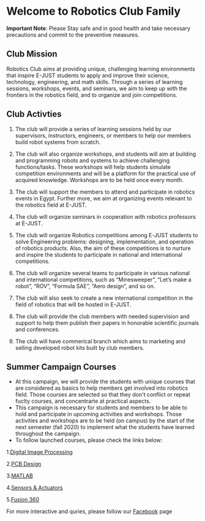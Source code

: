 # Welcome to Robotics Club Family
**Important Note**: Please Stay safe and in good health and take necessary precautions and commit to the preventive measures.

## Club Mission
Robotics Club aims at providing unique, challenging learning environments that
inspire E-JUST students to apply and improve their science, technology, engineering, and math
skills. Through a series of learning sessions, workshops, events, and seminars, we aim to keep up with the frontiers in the robotics field, and to organize and join competitions.

## Club Activties
1. The club will provide a series of learning sessions held by our supervisors, instructors,
engineers, or members to help our members build robot systems from scratch.

2. The club will also organize workshops, and students will aim at building and
programming robots and systems to achieve challenging functions/tasks. These
workshops will help students simulate competition environments and will be a platform
for the practical use of acquired knowledge. Workshops are to be held once every month.

3. The club will support the members to attend and participate in robotics events in Egypt.
Further more, we aim at organizing events relevant to the robotics field at E-JUST.

4. The club will organize seminars in cooperation with robotics professors at E-JUST.

5. The club will organize Robotics competitions among E-JUST students to solve
Engineering problems: designing, implementation, and operation of robotics products. 
Also, the aim of these competitions is to nurture and inspire the students to participate in
national and international competitions.

6. The club will organize several teams to participate in various national and international
competitions, such as “Minesweeper”, “Let’s make a robot”, “ROV”, “Formula SAE”,
“Aero design”, and so on.

7. The club will also seek to create a new international competition in the field of robotics
that will be hosted in E-JUST.

8. The club will provide the club members with needed supervision and support to help them publish their papers in honorable scientific journals and conferences.

9.  The club will have commerical branch which aims to marketing and selling developed robot kits built by club members.

## Summer Campaign Courses

- At this campaign, we will provide the students with unique courses that are considered as basics to help members get involved into robotics field. Those courses are selected so that they don't conflict or repeat fuclty courses, and concentrarte at practical aspects.
- This campaign is necessary for students and members to be able to hold and participate in upcoming activities and workshops. Those activities and workshops are to be held (on campus) by the start of the next semester (fall 2020) to implement what the students have learned throughout the campaign.
- To follow launched courses, please check the links below: 

1.[Digital Image Processing](https://ejust-robotics-club.github.io/Digital-Image-Processing/)

2.[PCB Design](url)

3.[MATLAB](url)

4.[Sensors & Actuators](url)

5.[Fusion 360](url)

For more interactive and quries, please follow our [Facebook](url) page 
